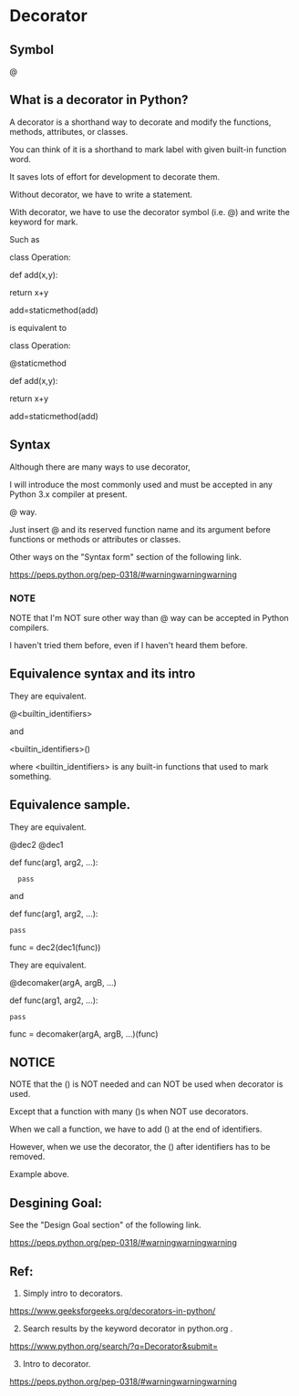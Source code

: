 # Decorator
## Symbol
@

## What is a decorator in Python?
A decorator is a shorthand way to decorate and modify the functions, methods, attributes, or classes.

You can think of it is a shorthand to mark label with given built-in function word.

It saves lots of effort for development to decorate them.

Without decorator, we have to write a statement.

With decorator, we have to use the decorator symbol (i.e. @) and write the keyword for mark.

Such as 

class Operation:

  def add(x,y):
  
   return x+y
   
add=staticmethod(add)

is equivalent to

class Operation:

  @staticmethod
  
  def add(x,y):
  
   return x+y
   
add=staticmethod(add)

## Syntax

Although there are many ways to use decorator, 

I will introduce the most commonly used and must be accepted in any Python 3.x compiler at present.

@ way.

Just insert @ and its reserved function name and its argument before functions or methods or attributes or classes.

Other ways on the "Syntax form" section of the following link.

https://peps.python.org/pep-0318/#warningwarningwarning

### NOTE 
NOTE that I'm NOT sure other way than @ way can be accepted in Python compilers. 

I haven't tried them before, even if I haven't  heard them before.

## Equivalence syntax and its intro

They are equivalent.

  @<builtin_identifiers>

and
  
  <builtin_identifiers>()
  
  where <builtin_identifiers> is any built-in functions that used to mark something.
  
  

## Equivalence sample.

They are equivalent.

  @dec2
  @dec1
  
  def func(arg1, arg2, ...):
  
      pass
  
and 
  
  def func(arg1, arg2, ...):
  
    pass
    
  func = dec2(dec1(func))
  
They are equivalent.
  
  @decomaker(argA, argB, ...)
  
  def func(arg1, arg2, ...):
  
    pass
    
   func = decomaker(argA, argB, ...)(func)
   
## NOTICE
  
  NOTE that the () is NOT needed and can NOT be used when decorator is used.
  
  Except that a function with many ()s when NOT use decorators.
    
  When we call a function, we have to add () at the end of identifiers. 
  
  However, when we use the decorator, the () after identifiers has to be removed.
  
  
Example above.

## Desgining Goal:

See the "Design Goal section" of the following link.

https://peps.python.org/pep-0318/#warningwarningwarning

## Ref:

1. Simply intro to decorators.

https://www.geeksforgeeks.org/decorators-in-python/


2. Search results by the keyword decorator in python.org .

https://www.python.org/search/?q=Decorator&submit=


3. Intro to decorator.

https://peps.python.org/pep-0318/#warningwarningwarning


